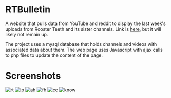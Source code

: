 # RTBulletin

A website that pulls data from YouTube and reddit to display the last week's uploads from Rooster Teeth and its sister channels. Link is [here](http://csdept19.mtech.edu/rtb/), but it will likely not remain up.

The project uses a mysql database that holds channels and videos with associated data about them. The web page uses Javascript with ajax calls to php files to update the content of the page.


# Screenshots
![rt](/screenshot/rt.png)
![lp](/screenshot/lp.png)
![ah](/screenshot/ah.png)
![fh](/screenshot/fh.png)
![cc](/screenshot/cc.png)
![know](/screenshot/know.png)
